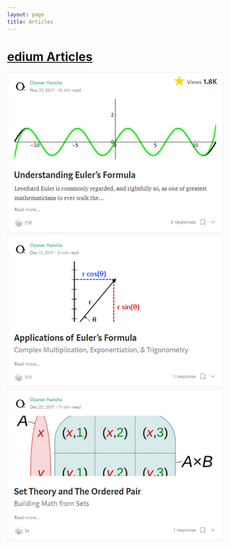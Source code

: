```yaml
---
layout: page
title: Articles
---
```

<!-- # ![alt](/assets/medium-icon.PNG)[Medium Articles](https://medium.com/@ozanerhansha) -->
# <a href="https://medium.com/@ozanerhansha"><i class='fa fa-medium'></i></a>[edium Articles](https://medium.com/@ozanerhansha)

<!--Renders the RSS feed from https://medium.com/feed/@ozanerhansha-->
<!-- <div>
  <script language="JavaScript" src="https://feed2js.org//feed2js.php?src=https%3A%2F%2Fmedium.com%2Ffeed%2F%40ozanerhansha&desc=300&date=y&tz=-5&utf=y"  charset="UTF-8" type="text/javascript"></script>

  <noscript>
  <a href="https://feed2js.org//feed2js.php?src=https%3A%2F%2Fmedium.com%2Ffeed%2F%40ozanerhansha&desc=300&date=y&tz=-5&utf=y&html=y">View RSS feed</a>
  </noscript>
</div> -->

[![Understanding Euler's Formula](/assets/medium/eulers-formula_medium.PNG)](https://medium.com/@ozanerhansha/understanding-eulers-formula-888e5f58f559)
[![Applications of Euler's Formula](/assets/medium/eulers-applications_medium.PNG)](https://medium.com/@ozanerhansha/applications-of-eulers-formula-857bf60ba32d)
[![Set Theory](/assets/medium/set-theory_medium.PNG)](https://medium.com/@ozanerhansha/the-ordered-pair-and-set-theory-69aa6e2b8a32)